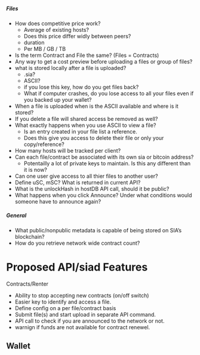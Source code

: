 ##### Files

- How does competitive price work?
  - Average of existing hosts?
  - Does this price differ widly between peers?
  - duration
  - Per MB / GB / TB
- Is the term Contract and File the same? (Files = Contracts)
- Any way to get a cost preview before uploading a files or group of files?
- what is stored locally after a file is uploaded?
  - .sia?
  - ASCII?
  - if you lose this key, how do you get files back?
  - What if computer crashes, do you lose access to all your files even if you backed up your wallet?
- When a file is uploaded when is the ASCII available and where is it stored?
- If you delete a file will shared access be removed as well?
- What exactly happens when you use ASCII to view a file?
   - Is an entry created in your file list a reference.
   - Does this give you access to delete their file or only your copy/reference?
- How many hosts will be tracked per client?
- Can each file/contract be associated with its own sia or bitcoin address? 
  - Potentailly a lot of private keys to maintain. Is this any different than it is now?
- Can one user give access to all thier files to another user?
- Define uSC, mSC? What is returned in current API?
- What is the unlockHash in hostDB API call, should it be public?
- What happens when you click Announce? Under what conditions would someone have to announce again?


##### General

- What public/nonpublic metadata is capable of being stored on SIA’s blockchain?
- How do you retrieve network wide contract count?

Proposed API/siad Features
=====

Contracts/Renter
- Ability to stop accepting new contracts (on/off switch)
- Easier key to identify and access a file. 
- Define config on a per file/contract basis
- Submit file(s) and start upload in separate API command.
- API call to check if you are announced to the network or not.
- warnign if funds are not available for contract renewel.

Wallet
- 
